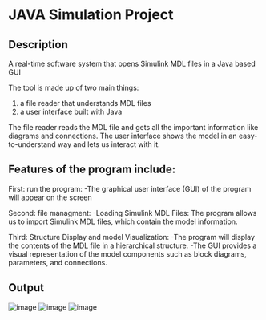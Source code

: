# JAVA Simulation Project
## Description
A real-time software system that opens Simulink MDL files in a Java based GUI

The tool is made up of two main things: 
 1. a file reader that understands MDL files
 2. a user interface built with Java
 
 The file reader reads the MDL file and gets all the important information like diagrams and connections. 
 The user interface shows the model in an easy-to-understand way and lets us interact with it.
 
 ## Features of the program include:
 First: run the program:
 -The graphical user interface (GUI) of the program will appear on the screen
 
 Second: file managment:
 -Loading Simulink MDL Files: 
 The program allows us to import Simulink MDL files, which contain the model information.
 
 Third: Structure Display and model Visualization: 
 -The program will display the contents of the MDL file in a hierarchical structure. 
 -The GUI provides a visual representation of the model components such as block diagrams, parameters, and connections. 
 

## Output
![image](https://github.com/MohanadKhh/JAVA_Simulation_Project/assets/132143243/6db9145b-f42f-46e4-b021-4f6d0e2147b2)
![image](https://github.com/MohanadKhh/JAVA_Simulation_Project/assets/132143243/e9dfa077-bc16-4f89-8e0e-f72a78209acc)
![image](https://github.com/MohanadKhh/JAVA_Simulation_Project/assets/132143243/ea984b74-b1ac-4e75-a4c7-28c9ba5703c2)

